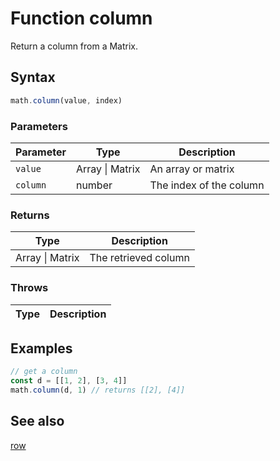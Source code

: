 <!-- Note: This file is automatically generated from source code comments. Changes made in this file will be overridden. -->

# Function column

Return a column from a Matrix.


## Syntax

```js
math.column(value, index)
```

### Parameters

Parameter | Type | Description
--------- | ---- | -----------
`value` | Array &#124; Matrix | An array or matrix
`column` | number | The index of the column

### Returns

Type | Description
---- | -----------
Array &#124; Matrix | The retrieved column


### Throws

Type | Description
---- | -----------


## Examples

```js
// get a column
const d = [[1, 2], [3, 4]]
math.column(d, 1) // returns [[2], [4]]
```


## See also

[row](row.md)
